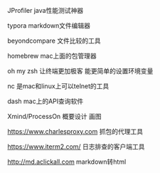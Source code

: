 JProfiler    java性能测试神器

typora    markdown文件编辑器

beyondcompare   文件比较的工具

homebrew       mac上面的包管理器

oh my zsh    让终端更加极客  能更简单的设置环境变量

nc 是mac和linux上可以telnet的工具

dash   mac上的API查询软件

Xmind/ProcessOn   概要设计  画图

https://www.charlesproxy.com  抓包的代理工具 

https://www.iterm2.com/  日志排查的客户端工具

http://md.aclickall.com  markdown转html